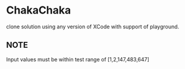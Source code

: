 # ChakaChaka
clone solution using any version of XCode with support of playground. 
## NOTE 
Input values must be within test range of [1,2,147,483,647]
